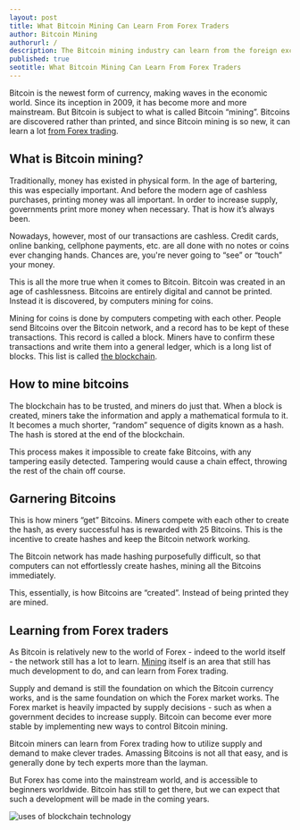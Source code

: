 ```yaml
---
layout: post
title: What Bitcoin Mining Can Learn From Forex Traders
author: Bitcoin Mining
authorurl: /
description: The Bitcoin mining industry can learn from the foreign exchange traders when it comes to making money.
published: true
seotitle: What Bitcoin Mining Can Learn From Forex Traders
---
```


Bitcoin is the newest form of currency, making waves in the economic world. Since its inception in 2009, it has become more and more mainstream. But Bitcoin is subject to what is called Bitcoin “mining”. Bitcoins are discovered rather than printed, and since Bitcoin mining is so new, it can learn a lot [from Forex trading](http://www.admiralmarkets.com/).

## What is Bitcoin mining?

Traditionally, money has existed in physical form. In the age of bartering, this was especially important. And before the modern age of cashless purchases, printing money was all important. In order to increase supply, governments print more money when necessary. That is how it’s always been.

Nowadays, however, most of our transactions are cashless. Credit cards, online banking, cellphone payments, etc. are all done with no notes or coins ever changing hands. Chances are, you're never going to “see” or “touch” your money.

This is all the more true when it comes to Bitcoin. Bitcoin was created in an age of cashlessness. Bitcoins are entirely digital and cannot be printed. Instead it is discovered, by computers mining for coins.

Mining for coins is done by computers competing with each other. People send Bitcoins over the Bitcoin network, and a record has to be kept of these transactions. This record is called a block. Miners have to confirm these transactions and write them into a general ledger, which is a long list of blocks. This list is called [the blockchain](https://www.weusecoins.com/what-is-immutability/).

## How to mine bitcoins

The blockchain has to be trusted, and miners do just that. When a block is created, miners take the information and apply a mathematical formula to it. It becomes a much shorter, “random” sequence of digits known as a hash. The hash is stored at the end of the blockchain.

This process makes it impossible to create fake Bitcoins, with any tampering easily detected. Tampering would cause a chain effect, throwing the rest of the chain off course.

## Garnering Bitcoins

This is how miners “get” Bitcoins. Miners compete with each other to create the hash, as every successful has is rewarded with 25 Bitcoins. This is the incentive to create hashes and keep the Bitcoin network working.

The Bitcoin network has made hashing purposefully difficult, so that computers can not effortlessly create hashes, mining all the Bitcoins immediately.

This, essentially, is how Bitcoins are “created”. Instead of being printed they are mined.

## Learning from Forex traders

As Bitcoin is relatively new to the world of Forex - indeed to the world itself - the network still has a lot to learn. [Mining](https://www.bitcoinminer.com) itself is an area that still has much development to do, and can learn from Forex trading.

Supply and demand is still the foundation on which the Bitcoin currency works, and is the same foundation on which the Forex market works. The Forex market is heavily impacted by supply decisions - such as when a government decides to increase supply. Bitcoin can become ever more stable by implementing new ways to control Bitcoin mining.

Bitcoin miners can learn from Forex trading how to utilize supply and demand to make clever trades. Amassing Bitcoins is not all that easy, and is generally done by tech experts more than the layman.

But Forex has come into the mainstream world, and is accessible to beginners worldwide. Bitcoin has still to get there, but we can expect that such a development will be made in the coming years.


![uses of blockchain technology][1]

[1]: /images/infographics/blockchain.jpg